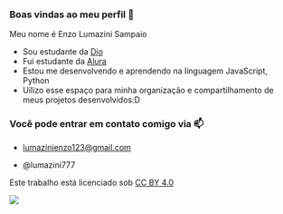 ### Boas vindas ao meu perfil 💙

Meu nome é Enzo Lumazini Sampaio

- Sou estudante da [Dio](https://web.dio.me/home)
- Fui estudante da [Alura](https://www.alura.com.br)
- Estou me desenvolvendo e aprendendo na linguagem JavaScript, Python
- Uilizo esse espaço para minha organização e compartilhamento de meus projetos desenvolvidos:D

### Você pode entrar em contato comigo via 📫

- lumazinienzo123@gmail.com
  
- @lumazini777

<p xmlns:cc="http://creativecommons.org/ns#" >Este trabalho está licenciado sob <a href="https://creativecommons.org/licenses/by/4.0/?ref=chooser-v1" target="_blank" rel="license noopener noreferrer" style="display:inline-block;">CC BY 4.0<img style="height:22px!importante;margem-esquerda:3px; vertical-alinhamento:text-bottom;" src="https://mirrors.creativecommons.org/presskit/icons/cc.svg?ref=chooser-v1" alt=""><img style="altura:22px!importante;margem-esquerda:3px; vertical-alinhamento:text-bottom;" src="https://mirrors.creativecommons.org/presskit/icons/by.svg?ref=chooser-v1" alt=""></a></p>

![](https://media1.tenor.com/m/c58GIp5nnVcAAAAC/angry.gif)
